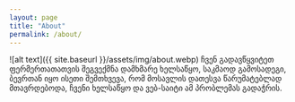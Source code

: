 ```yaml
---
layout: page
title: "About"
permalink: /about/
---
```


![alt text]({{ site.baseurl }}/assets/img/about.webp) 
ჩვენ გადავწყვიტეთ ფერმერთათათვის შეგვექმნა დამხმარე ხელსაწყო, საკმაოდ გამოსადეგი, ბევრთან იყო ისეთი შემთხვევა, რომ მოსავლის დათესვა წარუმატებლად მთავრდებოდა, ჩვენი ხელსაწყო და ვებ-საიტი ამ პრობლემას გადაჭრის.
